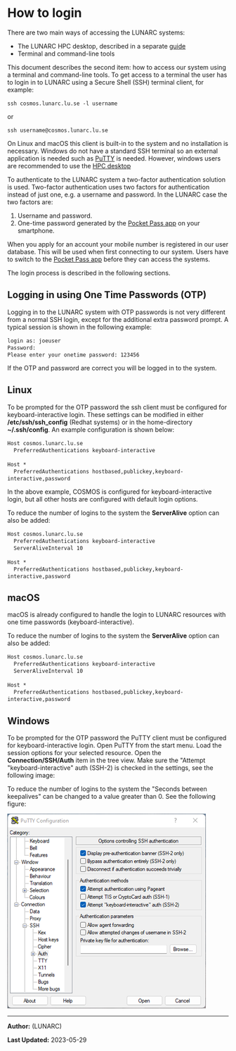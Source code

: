 # How to login

There are two main ways of accessing the LUNARC systems:

 * The LUNARC HPC desktop, described in a separate [guide](using_hpc_desktop.md)
 * Terminal and command-line tools

This document describes the second item: how to access our system using a terminal and command-line tools. To get access to a terminal the user has to login in to LUNARC using a Secure Shell (SSH) terminal client, for example:

```console
ssh cosmos.lunarc.lu.se -l username
```

or

```console
ssh username@cosmos.lunarc.lu.se
```

On Linux and macOS this client is built-in to the system and no installation is necessary. Windows do not have a standard SSH terminal so an external application is needed such as [PuTTY](http://www.chiark.greenend.org.uk/~sgtatham/putty/download.html) is needed. However, windows users are recommended to use the [HPC desktop](using_hpc_desktop.md)

To authenticate to the LUNARC system a two-factor authentication solution is used. Two-factor authentication uses two factors for authentication instead of just one, e.g. a username and password. In the LUNARC case the two factors are:

1. Username and password.
2. One-time password generated by the [Pocket Pass app](authenticator_howto.md) on your smartphone.

When you apply for an account your mobile number is registered in our user database.  This will be used when first connecting to our system.  Users have to switch to the [Pocket Pass app](authenticator_howto.md) before they can access the systems.

The login process is described in the following sections.

## Logging in using One Time Passwords (OTP)

Logging in to the LUNARC system with OTP passwords is not very different from a normal SSH login, except for the additional extra password prompt. A typical session is shown in the following example:

    login as: joeuser
    Password:
    Please enter your onetime password: 123456

If the OTP and password are correct you will be logged in to the system.

## Linux

To be prompted for the OTP password the ssh client must be configured for keyboard-interactive login. These settings can be modified in either **/etc/ssh/ssh_config** (Redhat systems) or in the home-directory **~/.ssh/config**. An example configuration is shown below:

```ssh-config
Host cosmos.lunarc.lu.se
  PreferredAuthentications keyboard-interactive

Host *
  PreferredAuthentications hostbased,publickey,keyboard-interactive,password
```

In the above example, COSMOS is configured for keyboard-interactive login, but all other hosts are configured with default login options.

To reduce the number of logins to the system the **ServerAlive** option can also be added:

```ssh-config
Host cosmos.lunarc.lu.se
  PreferredAuthentications keyboard-interactive
  ServerAliveInterval 10

Host *
  PreferredAuthentications hostbased,publickey,keyboard-interactive,password
```

## macOS

macOS is already configured to handle the login to LUNARC resources with one time passwords (keyboard-interactive).

To reduce the number of logins to the system the **ServerAlive** option can also be added:

```ssh-config
Host cosmos.lunarc.lu.se
  PreferredAuthentications keyboard-interactive
  ServerAliveInterval 10

Host *
  PreferredAuthentications hostbased,publickey,keyboard-interactive,password
```

## Windows

To be prompted for the OTP password the PuTTY client must be configured for keyboard-interactive login. Open PuTTY from the start menu. Load the session options for your selected resource. Open the **Connection/SSH/Auth** item in the tree view. Make sure the "Attempt "keyboard-interactive" auth (SSH-2) is checked in the settings, see the following image:

To reduce the number of logins to the system the "Seconds between keepalives" can be changed to a value greater than 0. See the following figure:

![putty_keyboard_interactive](../images/putty_keyboard_interactive.png "PuTTY Keyboard interactive login")

---

**Author:**
(LUNARC)

**Last Updated:**
2023-05-29
